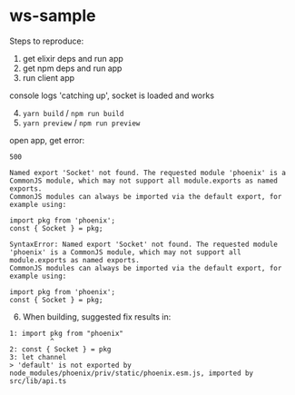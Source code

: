 # ws-sample

Steps to reproduce:

1) get elixir deps and run app
2) get npm deps and run app
3) run client app

console logs 'catching up', socket is loaded and works

4) `yarn build` / `npm run build`
5) `yarn preview` / `npm run preview`

open app, get error:

```
500

Named export 'Socket' not found. The requested module 'phoenix' is a CommonJS module, which may not support all module.exports as named exports.
CommonJS modules can always be imported via the default export, for example using:

import pkg from 'phoenix';
const { Socket } = pkg;

SyntaxError: Named export 'Socket' not found. The requested module 'phoenix' is a CommonJS module, which may not support all module.exports as named exports.
CommonJS modules can always be imported via the default export, for example using:

import pkg from 'phoenix';
const { Socket } = pkg;
```

6) When building, suggested fix results in:

```
1: import pkg from "phoenix"
          ^
2: const { Socket } = pkg
3: let channel
> 'default' is not exported by node_modules/phoenix/priv/static/phoenix.esm.js, imported by src/lib/api.ts
```

